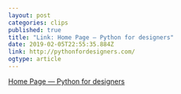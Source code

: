 ```yaml
---
layout: post 
categories: clips 
published: true 
title: "Link: Home Page — Python for designers" 
date: 2019-02-05T22:55:35.884Z 
link: http://pythonfordesigners.com/ 
ogtype: article 
---
```

[ Home Page — Python for designers ]( http://pythonfordesigners.com/ ) 
